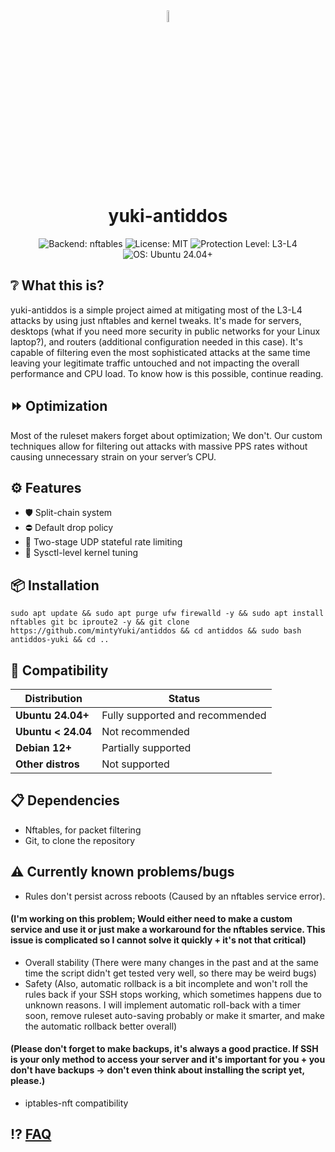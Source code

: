 <div align="center">
  <img src="https://github.com/user-attachments/assets/96b9d177-fe29-41f4-8a6e-7731d5696409"
       alt="banner"
       style="width: 7%; height: auto;" />
    <h1> yuki-antiddos</h1>
</div>

<p align="center">
  <img src="https://img.shields.io/badge/Backend-nftables-red?style=for-the-badge" alt="Backend: nftables"/>
  <img src="https://img.shields.io/badge/License-MIT-blueviolet?style=for-the-badge" alt="License: MIT"/>
  <img src="https://img.shields.io/badge/Protection-L3--L4-critical?style=for-the-badge&logo=linux" alt="Protection Level: L3-L4"/>
  <img src="https://img.shields.io/badge/Ubuntu-24.04%2B-orange?style=for-the-badge&logo=ubuntu" alt="OS: Ubuntu 24.04+"/>
</p>

## ❔ What this is?
yuki-antiddos is a simple project aimed at mitigating most of the L3-L4 attacks by using just nftables and kernel tweaks. It's made for servers, desktops (what if you need more security in public networks for your Linux laptop?), and routers (additional configuration needed in this case). It's capable of filtering even the most sophisticated attacks at the same time leaving your legitimate traffic untouched and not impacting the overall performance and CPU load. To know how is this possible, continue reading.

## ⏩ **Optimization**
Most of the ruleset makers forget about optimization; We don't.
Our custom techniques allow for filtering out attacks with massive PPS rates without causing unnecessary strain on your server’s CPU.

## ⚙️ **Features**
- 🛡️ Split-chain system
- ⛔ Default drop policy
- 📶 Two-stage UDP stateful rate limiting
- 🧩 Sysctl-level kernel tuning

## 📦 **Installation**
```
sudo apt update && sudo apt purge ufw firewalld -y && sudo apt install nftables git bc iproute2 -y && git clone https://github.com/mintyYuki/antiddos && cd antiddos && sudo bash antiddos-yuki && cd ..
```

## 🧪 **Compatibility**

| Distribution       | Status                 |
|--------------------|------------------------|
| **Ubuntu 24.04+**   | Fully supported and recommended  |
| **Ubuntu < 24.04**  | Not recommended                  |
| **Debian 12+**      | Partially supported              |
| **Other distros**   | Not supported                    |

## 📋 **Dependencies**
- Nftables, for packet filtering
- Git, to clone the repository

## ⚠️ **Currently known problems/bugs**
- Rules don't persist across reboots (Caused by an nftables service error).
#### (I'm working on this problem; Would either need to make a custom service and use it or just make a workaround for the nftables service. This issue is complicated so I cannot solve it quickly + it's not that critical)
- Overall stability (There were many changes in the past and at the same time the script didn't get tested very well, so there may be weird bugs)
- Safety (Also, automatic rollback is a bit incomplete and won't roll the rules back if your SSH stops working, which sometimes happens due to unknown reasons. I will implement automatic roll-back with a timer soon, remove ruleset auto-saving probably or make it smarter, and make the automatic rollback better overall)
#### (Please don't forget to make backups, it's always a good practice. If SSH is your only method to access your server and it's important for you + you don't have backups -> don't even think about installing the script yet, please.)
- iptables-nft compatibility

## ⁉️ <a href="https://github.com/mintyYuki/antiddos/wiki/FAQ">FAQ</a>
